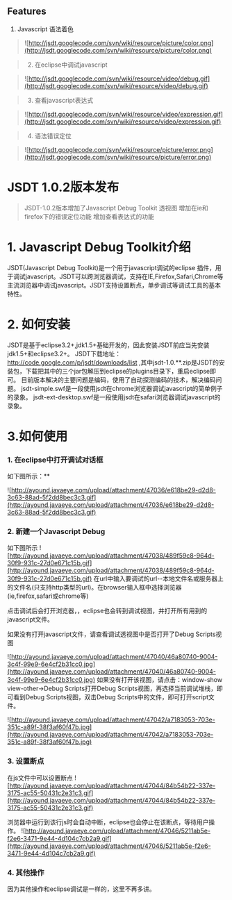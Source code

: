 ## Features ##

  1. Javascript 语法着色

> ![http://jsdt.googlecode.com/svn/wiki/resource/picture/color.png](http://jsdt.googlecode.com/svn/wiki/resource/picture/color.png)

> 2. 在eclipse中调试javascript

> ![http://jsdt.googlecode.com/svn/wiki/resource/video/debug.gif](http://jsdt.googlecode.com/svn/wiki/resource/video/debug.gif)

> 3. 查看javascript表达式

> ![http://jsdt.googlecode.com/svn/wiki/resource/video/expression.gif](http://jsdt.googlecode.com/svn/wiki/resource/video/expression.gif)

> 4. 语法错误定位

> ![http://jsdt.googlecode.com/svn/wiki/resource/picture/error.png](http://jsdt.googlecode.com/svn/wiki/resource/picture/error.png)



# JSDT 1.0.2版本发布 #
> JSDT-1.0.2版本增加了Javascript Debug Toolkit 透视图
> 增加在ie和firefox下的错误定位功能
> 增加查看表达式的功能

# 1.	Javascript Debug Toolkit介绍 #
JSDT(Javascript Debug Toolkit)是一个用于javascript调试的eclipse 插件，用于调试javascript。JSDT可以跨浏览器调试，支持在IE,Firefox,Safari,Chrome等主流浏览器中调试javascript。JSDT支持设置断点，单步调试等调试工具的基本特性。
# 2.	如何安装 #
JSDT是基于eclipse3.2+,jdk1.5+基础开发的，因此安装JSDT前应当先安装jdk1.5+和eclipse3.2+。
JSDT下载地址：http://code.google.com/p/jsdt/downloads/list ,其中jsdt-1.0.**.zip是JSDT的安装包，下载把其中的三个jar包解压到eclipse的plugins目录下，重启eclipse即可。
目前版本解决的主要问题是编码，使用了自动探测编码的技术，解决编码问题。
jsdt-simple.swf是一段使用jsdt在chrome浏览器调试javascript的简单例子的录象。
jsdt-ext-desktop.swf是一段使用jsdt在safari浏览器调试javascript的录象。
# 3.如何使用 #
### 1.       在eclipse中打开调试对话框 ###
如下图所示：**

![http://ayound.javaeye.com/upload/attachment/47036/e618be29-d2d8-3c63-88ad-5f2dd8bec3c3.gif](http://ayound.javaeye.com/upload/attachment/47036/e618be29-d2d8-3c63-88ad-5f2dd8bec3c3.gif)
### 2.       新建一个Javascript Debug ###
如下图所示
![http://ayound.javaeye.com/upload/attachment/47038/489f59c8-964d-30f9-931c-27d0e671c15b.gif](http://ayound.javaeye.com/upload/attachment/47038/489f59c8-964d-30f9-931c-27d0e671c15b.gif)
在url中输入要调试的url--本地文件名或服务器上的文件名(只支持http类型的url)。在browser输入框中选择浏览器(ie,firefox,safari或chrome等)

点击调试后会打开浏览器，，eclipse也会转到调试视图，并打开所有用到的javascript文件。

如果没有打开javascript文件，请查看调试透视图中是否打开了Debug Scripts视图

![http://ayound.javaeye.com/upload/attachment/47040/46a80740-9004-3c4f-99e9-6e4cf2b31cc0.jpg](http://ayound.javaeye.com/upload/attachment/47040/46a80740-9004-3c4f-99e9-6e4cf2b31cc0.jpg)
如果没有打开该视图，请点击：window-show view-other->Debug Scripts打开Debug Scripts视图，再选择当前调试堆栈，即可看到Debug Scripts视图，双击Debug Scripts中的文件，即可打开script文件。

![http://ayound.javaeye.com/upload/attachment/47042/a7183053-703e-351c-a89f-38f3af60f47b.jpg](http://ayound.javaeye.com/upload/attachment/47042/a7183053-703e-351c-a89f-38f3af60f47b.jpg)
### 3.       设置断点 ###

在js文件中可以设置断点
![http://ayound.javaeye.com/upload/attachment/47044/84b54b22-337e-3175-ac55-50431c2e31c3.gif](http://ayound.javaeye.com/upload/attachment/47044/84b54b22-337e-3175-ac55-50431c2e31c3.gif)

浏览器中运行到该行js时会自动中断，eclipse也会停止在该断点，等待用户操作。
![http://ayound.javaeye.com/upload/attachment/47046/5211ab5e-f2e6-3471-9e44-4d104c7cb2a9.gif](http://ayound.javaeye.com/upload/attachment/47046/5211ab5e-f2e6-3471-9e44-4d104c7cb2a9.gif)

### 4.       其他操作 ###

因为其他操作和eclipse调试是一样的，这里不再多讲。